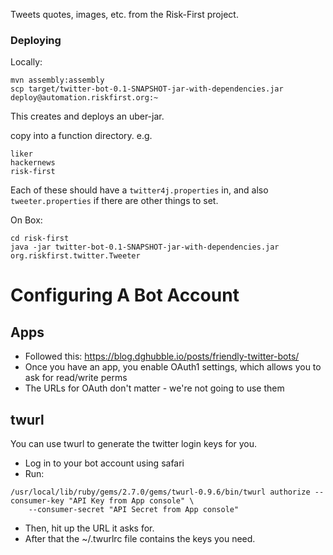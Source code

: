Tweets quotes, images, etc. from the Risk-First project.

### Deploying

Locally:

```
mvn assembly:assembly
scp target/twitter-bot-0.1-SNAPSHOT-jar-with-dependencies.jar deploy@automation.riskfirst.org:~
```

This creates and deploys an uber-jar.

copy into a function directory.  e.g.

```
liker
hackernews
risk-first
```

Each of these should have a `twitter4j.properties` in, and also `tweeter.properties` if there are other things to set.

On Box:

```
cd risk-first
java -jar twitter-bot-0.1-SNAPSHOT-jar-with-dependencies.jar org.riskfirst.twitter.Tweeter
```


# Configuring A Bot Account

## Apps

 - Followed this:   https://blog.dghubble.io/posts/friendly-twitter-bots/
 - Once you have an app, you enable OAuth1 settings, which allows you to ask for read/write perms
 - The URLs for OAuth don't matter - we're not going to use them


## twurl

You can use twurl to generate the twitter login keys for you.  

 - Log in to your bot account using safari
 - Run:

```
/usr/local/lib/ruby/gems/2.7.0/gems/twurl-0.9.6/bin/twurl authorize --consumer-key "API Key from App console" \
    --consumer-secret "API Secret from App console"
```

 - Then, hit up the URL it asks for.    
 - After that the ~/.twurlrc file contains the keys you need.   
    
